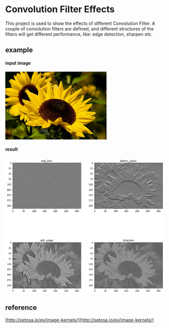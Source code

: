 # Convolution Filter Effects

This project is used to show the effects of different Convolution Filter. A couple of convolution filters are defined, and different structures of the filters will get different performance, like: edge detection, sharpen etc. 

## example
#### input image
![](https://github.com/chencglt/convolution_filter_effects/blob/master/images/flower.jpg)
#### result
![](https://github.com/chencglt/convolution_filter_effects/blob/master/images/results.png)


## reference  

[http://setosa.io/ev/image-kernels/](http://setosa.io/ev/image-kernels/)